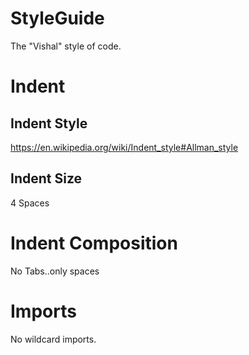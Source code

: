 # StyleGuide
The "Vishal" style of code.




# Indent

## Indent Style


https://en.wikipedia.org/wiki/Indent_style#Allman_style

## Indent Size

4 Spaces


# Indent Composition


No Tabs..only spaces






# Imports

No wildcard imports.   
